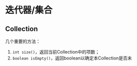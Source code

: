 # 迭代器/集合
## Collection
几个重要的方法：
1. `int size()`，返回当前Collection中的项数；
2. `boolean isEmpty()`，返回boolean以确定本Collection是否未